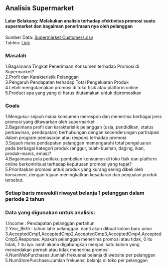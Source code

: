 ## Analisis Supermarket
#### Latar Belakang: Melakukan analisis terhadap efektivitas promosi suatu supermarket dan bagaiman penerimaan nya oleh pelanggan
Sumber Data: [Supermarket Customers.csv](https://github.com/vincentevans835/Target_Supermarket/blob/main/Supermarket%20Customers.csv)  
Tableu: [Link](https://public.tableau.com/views/Capstone_17067620251360/Capstone2?:language=en-GB&:display_count=n&:origin=viz_share_link)




### Masalah  
1.Bagaimana Tingkat Penerimaan Konsumen terhadap Promosi di Supermarket?  
2.Profil dan Karakteristik Pelanggan  
3.Pengaruh Pendapatan terhadap Total Pengeluaran Produk  
4.Lebih mengutamakan promosi di toko fisik atau platform online  
5.Product apa yang yang di harus diutamakan untuk dipromosikan

### Goals  
1.Mengukur sejauh mana konsumen merespon dan menerima berbagai jenis promosi yang ditawarkan oleh supermarket  
2.Bagaimana profil dan karakteristik pelanggan (usia, pendidikan, status perkawinan, pendapatan) berhubungan dengan kecenderungan partisipasi dalam program pemasaran atau respons terhadap promosi  
3.Sejauh mana pendapatan pelanggan memengaruhi total pengeluaran pada berbagai kategori produk (anggur, buah-buahan, daging, ikan, produk-manis, emas)?  
4.Bagaimana pola perilaku pembelian konsumen di toko fisik dan platform online berkontribusi terhadap keputusan promosi yang tepat?  
5.Prioritaskan promosi untuk produk yang kurang sering dibeli oleh konsumen, dengan tujuan meningkatkan kesadaran dan penjualan produk tersebut.

### Setiap baris mewakili riwayat belanja 1 pelanggan dalam periode 2 tahun

### Data yang digunakan untuk analisis:  
1.Income : Pendapatan pelanggan pertahun  
2.Year_Birth : tahun lahir pelanggan. nanti akan dibuat kolom baru umur  
3.AcceptedCmp1,AcceptedCmp2,AcceptedCmp3,AcceptedCmp4,AcceptedCmp5,Response: Apakah pelanggan menerima promosi atau tidak, 0 itu tidak, 1 itu iya. nanti akana digabungkan menjadi satu kolom yang menandakan pernah atau tidak menerima promosi  
4.NumWebPurchases:Jumlah frekuensi belanja di website per pelanggan  
5.NumStorePurchase:Jumlah frekuensi belanja di toko per pelanggan  



